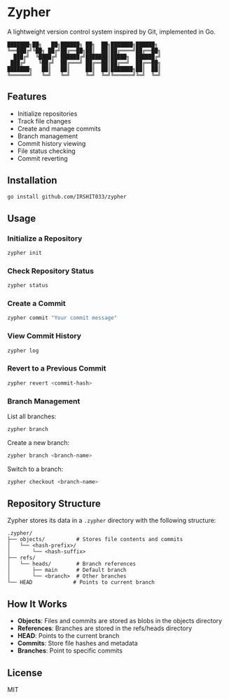 # Zypher

A lightweight version control system inspired by Git, implemented in Go.

```
███████╗██╗   ██╗██████╗ ██╗  ██╗███████╗██████╗
╚══███╔╝╚██╗ ██╔╝██╔══██╗██║  ██║██╔════╝██╔══██╗
  ███╔╝  ╚████╔╝ ██████╔╝███████║█████╗  ██████╔╝
 ███╔╝    ╚██╔╝  ██╔═══╝ ██╔══██║██╔══╝  ██╔══██╗
███████╗   ██║   ██║     ██║  ██║███████╗██║  ██║
╚══════╝   ╚═╝   ╚═╝     ╚═╝  ╚═╝╚══════╝╚═╝  ╚═╝
```

## Features

- Initialize repositories
- Track file changes
- Create and manage commits
- Branch management
- Commit history viewing
- File status checking
- Commit reverting

## Installation

```bash
go install github.com/IRSHIT033/zypher
```

## Usage

### Initialize a Repository

```bash
zypher init
```

### Check Repository Status

```bash
zypher status
```

### Create a Commit

```bash
zypher commit "Your commit message"
```

### View Commit History

```bash
zypher log
```

### Revert to a Previous Commit

```bash
zypher revert <commit-hash>
```

### Branch Management

List all branches:

```bash
zypher branch
```

Create a new branch:

```bash
zypher branch <branch-name>
```

Switch to a branch:

```bash
zypher checkout <branch-name>
```

## Repository Structure

Zypher stores its data in a `.zypher` directory with the following structure:

```
.zypher/
├── objects/          # Stores file contents and commits
│   └── <hash-prefix>/
│       └── <hash-suffix>
├── refs/
│   └── heads/        # Branch references
│       ├── main      # Default branch
│       └── <branch>  # Other branches
└── HEAD             # Points to current branch
```

## How It Works

- **Objects**: Files and commits are stored as blobs in the objects directory
- **References**: Branches are stored in the refs/heads directory
- **HEAD**: Points to the current branch
- **Commits**: Store file hashes and metadata
- **Branches**: Point to specific commits

## License

MIT
